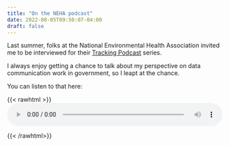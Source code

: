 ```yaml
---
title: "On the NEHA podcast"
date: 2022-08-05T09:50:07-04:00
draft: false
---
```


Last summer, folks at the National Environmental Health Association invited me to be interviewed for their [Tracking Podcast](https://www.neha.org/trackingpodcastseries) series.

I always enjoy getting a chance to talk about my perspective on data communication work in government, so I leapt at the chance.

You can listen to that here:

{{< rawhtml >}}
<audio controls style="width:100%">
  <source src="/my-work/NEHA-podcast.mp3" type="audio/mpeg">
</audio>

{{< /rawhtml>}}